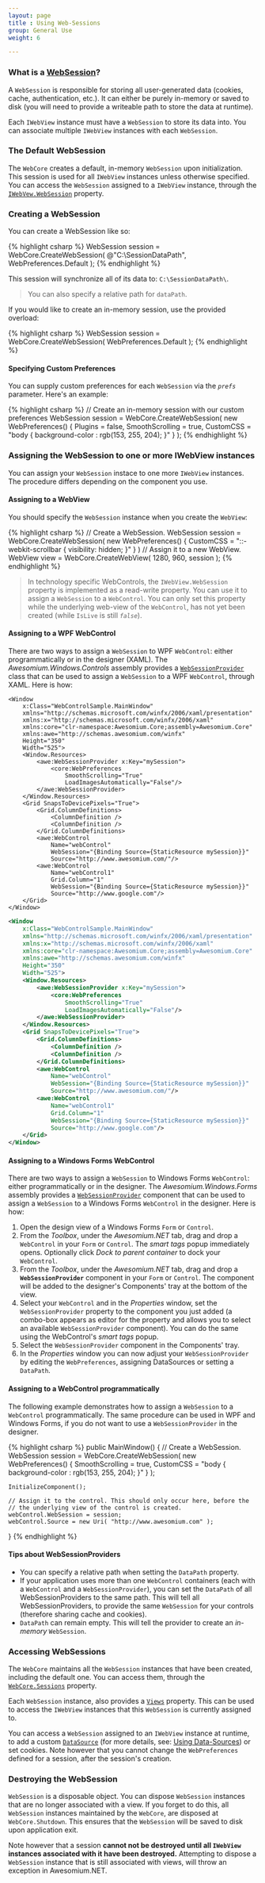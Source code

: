 ```yaml
---
layout: page
title : Using Web-Sessions
group: General Use
weight: 6

---
```


### What is a [WebSession](http://docs.awesomium.net/?tc=T_Awesomium_Core_WebSession)?

A `WebSession` is responsible for storing all user-generated data (cookies, cache, authentication, etc.). It can either be purely in-memory or saved to disk (you will need to provide a writeable path to store the data at runtime).

Each `IWebView` instance must have a `WebSession` to store its data into. You can associate multiple `IWebView` instances with each `WebSession`.

### The Default WebSession

The `WebCore` creates a default, in-memory `WebSession` upon initialization. This session is used for all `IWebView` instances unless otherwise specified. You can access the `WebSession` assigned to a `IWebView` instance, through the [`IWebVew.WebSession`](http://docs.awesomium.net/?tc=P_Awesomium_Core_IWebView_WebSession) property.

### Creating a WebSession

You can create a WebSession like so:

{% highlight csharp %}
WebSession session = WebCore.CreateWebSession( 
    @"C:\SessionDataPath", WebPreferences.Default );
{% endhighlight %}

This session will synchronize all of its data to: `C:\SessionDataPath\`.

> You can also specify a relative path for `dataPath`.

If you would like to create an in-memory session, use the provided overload:

{% highlight csharp %}
WebSession session = WebCore.CreateWebSession( WebPreferences.Default );
{% endhighlight %}

#### Specifying Custom Preferences
You can supply custom preferences for each `WebSession` via the *`prefs`* parameter. Here's an example:

{% highlight csharp %}
// Create an in-memory session with our custom preferences
WebSession session = WebCore.CreateWebSession( new WebPreferences()
{
    Plugins = false,
    SmoothScrolling = true,
    CustomCSS = "body { background-color : rgb(153, 255, 204); }"
} );
{% endhighlight %}

### Assigning the WebSession to one or more IWebView instances
You can assign your `WebSession` instace to one more `IWebView` instances. The procedure differs depending on the component you use.

#### Assigning to a WebView

You should specify the `WebSession` instance when you create the `WebView`:

{% highlight csharp %}
// Create a WebSession.
WebSession session = WebCore.CreateWebSession( new WebPreferences()
{
    CustomCSS = "::-webkit-scrollbar { visibility: hidden; }"
} )
// Assign it to a new WebView.
WebView view = WebCore.CreateWebView( 1280, 960, session );
{% endhighlight %}

> In technology specific WebControls, the `IWebView.WebSession` property is implemented as a read-write property. You can use it to assign a `WebSession` to a `WebControl`. You can only set this property while the underlying web-view of the `WebControl`, has not yet been created (while `IsLive` is still *`false`*).

#### Assigning to a WPF WebControl

There are two ways to assign a `WebSession` to WPF `WebControl`: either programmatically or in the designer (XAML).
The *Awesomium.Windows.Controls* assembly provides a [`WebSessionProvider`](http://docs.awesomium.net/?tc=T_Awesomium_Windows_Controls_WebSessionProvider) class that can be used to assign a `WebSession` to a WPF `WebControl`, through XAML. Here is how:

```xml{10-15,23,28}
<Window 
    x:Class="WebControlSample.MainWindow" 
    xmlns="http://schemas.microsoft.com/winfx/2006/xaml/presentation" 
    xmlns:x="http://schemas.microsoft.com/winfx/2006/xaml"
    xmlns:core="clr-namespace:Awesomium.Core;assembly=Awesomium.Core"
    xmlns:awe="http://schemas.awesomium.com/winfx"
    Height="350" 
    Width="525">
    <Window.Resources>
        <awe:WebSessionProvider x:Key="mySession">
            <core:WebPreferences 
                SmoothScrolling="True"
                LoadImagesAutomatically="False"/>
        </awe:WebSessionProvider>
    </Window.Resources>
    <Grid SnapsToDevicePixels="True">
        <Grid.ColumnDefinitions>
            <ColumnDefinition />
            <ColumnDefinition />
        </Grid.ColumnDefinitions>
        <awe:WebControl 
            Name="webControl" 
            WebSession="{Binding Source={StaticResource mySession}}" 
            Source="http://www.awesomium.com/"/>
        <awe:WebControl 
            Name="webControl1" 
            Grid.Column="1" 
            WebSession="{Binding Source={StaticResource mySession}}" 
            Source="http://www.google.com"/>
    </Grid>
</Window>
```

```xml
<Window 
    x:Class="WebControlSample.MainWindow" 
    xmlns="http://schemas.microsoft.com/winfx/2006/xaml/presentation" 
    xmlns:x="http://schemas.microsoft.com/winfx/2006/xaml"
    xmlns:core="clr-namespace:Awesomium.Core;assembly=Awesomium.Core"
    xmlns:awe="http://schemas.awesomium.com/winfx"
    Height="350" 
    Width="525">
    <Window.Resources>
        <awe:WebSessionProvider x:Key="mySession">
            <core:WebPreferences 
                SmoothScrolling="True"
                LoadImagesAutomatically="False"/>
        </awe:WebSessionProvider>
    </Window.Resources>
    <Grid SnapsToDevicePixels="True">
        <Grid.ColumnDefinitions>
            <ColumnDefinition />
            <ColumnDefinition />
        </Grid.ColumnDefinitions>
        <awe:WebControl 
            Name="webControl" 
            WebSession="{Binding Source={StaticResource mySession}}" 
            Source="http://www.awesomium.com/"/>
        <awe:WebControl 
            Name="webControl1" 
            Grid.Column="1" 
            WebSession="{Binding Source={StaticResource mySession}}" 
            Source="http://www.google.com"/>
    </Grid>
</Window>
```

#### Assigning to a Windows Forms WebControl

There are two ways to assign a `WebSession` to Windows Forms `WebControl`: either programmatically or in the designer.
The *Awesomium.Windows.Forms* assembly provides a [`WebSessionProvider`](http://docs.awesomium.net/?tc=T_Awesomium_Windows_Forms_WebSessionProvider) component that can be used to assign a `WebSession` to a Windows Forms `WebControl` in the designer. Here is how:

1. Open the design view of a Windows Forms `Form` or `Control`.
3. From the *Toolbox*, under the *Awesomium.NET* tab, drag and drop a `WebControl` in your `Form` or `Control`. The *smart tags* popup immediately opens. Optionally click *Dock to parent container* to dock your `WebControl`.
4. From the *Toolbox*, under the *Awesomium.NET* tab, drag and drop a **`WebSessionProvider`** component in your `Form` or `Control`. The component will be added to the designer's Components' tray at the bottom of the view.
5. Select your `WebControl` and in the *Properties* window, set the `WebSessionProvider` property to the component you just added (a combo-box appears as editor for the property and allows you to select an available `WebSessionProvider` component). You can do the same using the WebControl's *smart tags* popup.
6. Select the `WebSessionProvider` component in the Components' tray.
7. In the *Properties* window you can now adjust your `WebSessionProvider` by editing the `WebPreferences`, assigning DataSources or setting a `DataPath`.

#### Assigning to a WebControl programmatically

The following example demonstrates how to assign a `WebSession` to a `WebControl` programmatically. The same procedure can be used in WPF and Windows Forms, if you do not want to use a `WebSessionProvider` in the designer.

{% highlight csharp %}
public MainWindow()
{
    // Create a WebSession.
    WebSession session = WebCore.CreateWebSession( new WebPreferences() 
    { 
        SmoothScrolling = true,
        CustomCSS = "body { background-color : rgb(153, 255, 204); }" 
    } );

    InitializeComponent();

    // Assign it to the control. This should only occur here, before the
    // the underlying view of the control is created.
    webControl.WebSession = session;
    webControl.Source = new Uri( "http://www.awesomium.com" );
}
{% endhighlight %}

#### Tips about WebSessionProviders

* You can specify a relative path when setting the `DataPath` property.
* If your application uses more than one `WebControl` containers (each with a `WebControl` and a `WebSessionProvider`), you can set the `DataPath` of all WebSessionProviders to the same path. This will tell all WebSessionProviders, to provide the same `WebSession` for your controls (therefore sharing cache and cookies).
* `DataPath` can remain empty. This will tell the provider to create an *in-memory* `WebSession`.


### Accessing WebSessions
The `WebCore` maintains all the `WebSession` instances that have been created, including the default one. You can access them, through the [`WebCore.Sessions`](http://docs.awesomium.net/?tc=P_Awesomium_Core_WebCore_Sessions) property.

Each `WebSession` instance, also provides a [`Views`](http://docs.awesomium.net/?tc=P_Awesomium_Core_WebSession_Views) property. This can be used to access the `IWebView` instances that this `WebSession` is currently assigned to.

You can access a `WebSession` assigned to an `IWebView` instance at runtime, to add a custom [`DataSource`](http://docs.awesomium.net/?tc=T_Awesomium_Core_Data_DataSource) (for more details, see: [Using Data-Sources](using-data-sources.html)) or set cookies. Note however that you cannot change the `WebPreferences` defined for a session, after the session's creation.

### Destroying the WebSession
`WebSession` is a disposable object. You can dispose `WebSession` instances that are no longer associated with a view. If you forget to do this, all `WebSession` instances maintained by the `WebCore`, are disposed at `WebCore.Shutdown`. This ensures that the `WebSession` will be saved to disk upon application exit.

Note however that a session **cannot not be destroyed until all `IWebView` instances associated with it have been destroyed.** Attempting to dispose a `WebSession` instance that is still associated with views, will throw an exception in Awesomium.NET.
